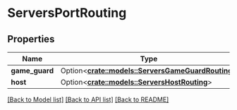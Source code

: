 # ServersPortRouting

## Properties

Name | Type | Description | Notes
------------ | ------------- | ------------- | -------------
**game_guard** | Option<[**crate::models::ServersGameGuardRouting**](ServersGameGuardRouting.md)> |  | [optional]
**host** | Option<[**crate::models::ServersHostRouting**](ServersHostRouting.md)> |  | [optional]

[[Back to Model list]](../README.md#documentation-for-models) [[Back to API list]](../README.md#documentation-for-api-endpoints) [[Back to README]](../README.md)


